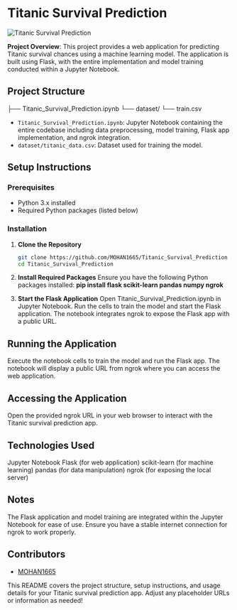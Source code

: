 # Titanic Survival Prediction

![Titanic Survival Prediction](https://example.com/path/to/preview-image.jpg)

**Project Overview**: This project provides a web application for predicting Titanic survival chances using a machine learning model. The application is built using Flask, with the entire implementation and model training conducted within a Jupyter Notebook.

## Project Structure
├── Titanic_Survival_Prediction.ipynb
└── dataset/
└── train.csv

- `Titanic_Survival_Prediction.ipynb`: Jupyter Notebook containing the entire codebase including data preprocessing, model training, Flask app implementation, and ngrok integration.
- `dataset/titanic_data.csv`: Dataset used for training the model.

## Setup Instructions

### Prerequisites

- Python 3.x installed
- Required Python packages (listed below)

### Installation

1. **Clone the Repository**
   ```bash
   git clone https://github.com/MOHAN1665/Titanic_Survival_Prediction
   cd Titanic_Survival_Prediction

2. **Install Required Packages**
Ensure you have the following Python packages installed:
  **pip install flask scikit-learn pandas numpy ngrok**

3. **Start the Flask Application**
   Open Titanic_Survival_Prediction.ipynb in Jupyter Notebook.
   Run the cells to train the model and start the Flask application.
   The notebook integrates ngrok to expose the Flask app with a public URL.

## Running the Application
Execute the notebook cells to train the model and run the Flask app.
The notebook will display a public URL from ngrok where you can access the web application.

## Accessing the Application
Open the provided ngrok URL in your web browser to interact with the Titanic survival prediction app.

## Technologies Used
Jupyter Notebook
Flask (for web application)
scikit-learn (for machine learning)
pandas (for data manipulation)
ngrok (for exposing the local server)

## Notes
The Flask application and model training are integrated within the Jupyter Notebook for ease of use.
Ensure you have a stable internet connection for ngrok to work properly.

## Contributors
- [MOHAN1665](https://github.com/MOHAN1665)


This README covers the project structure, setup instructions, and usage details for your Titanic survival prediction app. Adjust any placeholder URLs or information as needed!







